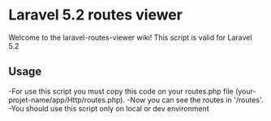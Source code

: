 # Laravel 5.2 routes viewer
Welcome to the laravel-routes-viewer wiki!
This script is valid for Laravel 5.2

## Usage
-For use this script you must copy this code on your routes.php file (your-projet-name/app/Http/routes.php).
-Now you can see the routes in '/routes'.
-You should use this script only on local or dev environment
